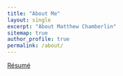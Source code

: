 ```yaml
---
title: "About Me"
layout: single
excerpt: "About Matthew Chamberlin"
sitemap: true
author_profile: true
permalink: /about/
---
```


[Résumé](/files/Résumé-Matthew-Chamberlin.pdf)